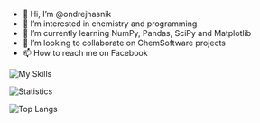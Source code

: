 - 👋 Hi, I’m @ondrejhasnik
- 👀 I’m interested in chemistry and programming
- 🌱 I’m currently learning NumPy, Pandas, SciPy and Matplotlib
- 💞️ I’m looking to collaborate on ChemSoftware projects
- 📫 How to reach me on Facebook

![My Skills](https://skillicons.dev/icons?i=linux,ubuntu,py,pycharm,anaconda,pytorch,tensorflow,sklearn,postgres,git,latex,md,html,css,js,ts,react,vscode,github,gitlab,docker,obsidian&perline=10)

![Statistics](https://github-readme-stats.vercel.app/api?username=ondrejhasnik&show_icons=true&theme=transparent)

![Top Langs](https://github-readme-stats.vercel.app/api/top-langs/?username=ondrejhasnik&layout=compact&langs_count=8)

